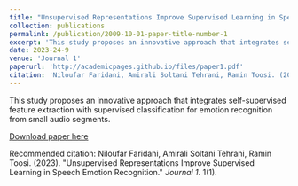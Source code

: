 ```yaml
---
title: "Unsupervised Representations Improve Supervised Learning in Speech Emotion Recognition"
collection: publications
permalink: /publication/2009-10-01-paper-title-number-1
excerpt: 'This study proposes an innovative approach that integrates self-supervised feature extraction with supervised classification for emotion recognition from small audio segments.'
date: 2023-24-9
venue: 'Journal 1'
paperurl: 'http://academicpages.github.io/files/paper1.pdf'
citation: 'Niloufar Faridani, Amirali Soltani Tehrani, Ramin Toosi. (2023). &quot;Unsupervised Representations Improve Supervised Learning in Speech Emotion Recognition.&quot; <i>Journal 1</i>. 1(1).'
---
```

This study proposes an innovative approach that integrates self-supervised feature extraction with supervised classification for emotion recognition from small audio segments.

[Download paper here](http://academicpages.github.io/files/paper1.pdf)

Recommended citation: Niloufar Faridani, Amirali Soltani Tehrani, Ramin Toosi. (2023). "Unsupervised Representations Improve Supervised Learning in Speech Emotion Recognition." <i>Journal 1</i>. 1(1).